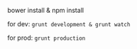 bower install & npm install

for dev:
`grunt development & grunt watch`

for prod:
`grunt production`
